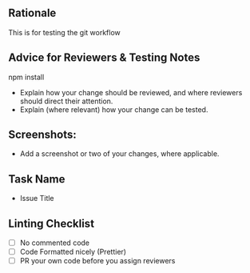 ## Rationale

This is for testing the git workflow

## Advice for Reviewers & Testing Notes

npm install 
- Explain how your change should be reviewed, and where reviewers should direct their attention.
- Explain (where relevant) how your change can be tested.

## Screenshots:

- Add a screenshot or two of your changes, where applicable.

## Task Name

- Issue Title


## Linting Checklist
- [ ] No commented code
- [ ] Code Formatted nicely (Prettier)
- [ ] PR your own code before you assign reviewers